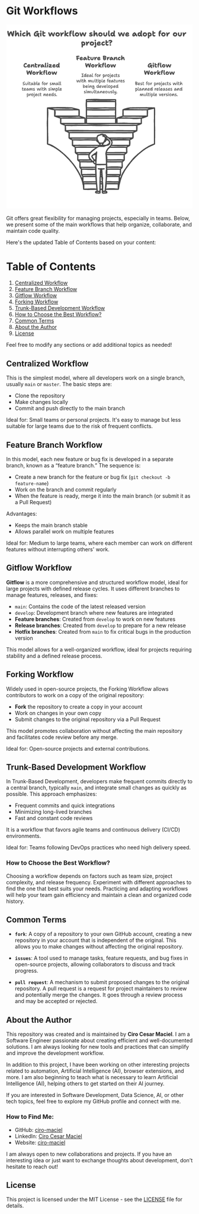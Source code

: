 # Git Workflows

<p align="center">
  <img src="img/git-workflows.png" alt="Commit Patterns">
</p>

Git offers great flexibility for managing projects, especially in teams. Below, we present some of the main workflows that help organize, collaborate, and maintain code quality.

Here's the updated Table of Contents based on your content:

# Table of Contents

1. [Centralized Workflow](#centralized-workflow)
2. [Feature Branch Workflow](#feature-branch-workflow)
3. [Gitflow Workflow](#gitflow-workflow)
4. [Forking Workflow](#forking-workflow)
5. [Trunk-Based Development Workflow](#trunk-based-development-workflow)
6. [How to Choose the Best Workflow?](#how-to-choose-the-best-workflow)
7. [Common Terms](#common-terms)
8. [About the Author](#about-the-author)
9. [License](#license)

Feel free to modify any sections or add additional topics as needed!
## **Centralized Workflow**

This is the simplest model, where all developers work on a single branch, usually `main` or `master`. The basic steps are:

- Clone the repository
- Make changes locally
- Commit and push directly to the main branch

Ideal for: Small teams or personal projects. It's easy to manage but less suitable for large teams due to the risk of frequent conflicts.

## **Feature Branch Workflow**

In this model, each new feature or bug fix is developed in a separate branch, known as a “feature branch.” The sequence is:

- Create a new branch for the feature or bug fix (`git checkout -b feature-name`)
- Work on the branch and commit regularly
- When the feature is ready, merge it into the main branch (or submit it as a Pull Request)

Advantages:
- Keeps the main branch stable
- Allows parallel work on multiple features

Ideal for: Medium to large teams, where each member can work on different features without interrupting others' work.

## **Gitflow Workflow**

**Gitflow** is a more comprehensive and structured workflow model, ideal for large projects with defined release cycles. It uses different branches to manage features, releases, and fixes:

- `main`: Contains the code of the latest released version
- `develop`: Development branch where new features are integrated
- **Feature branches**: Created from `develop` to work on new features
- **Release branches**: Created from `develop` to prepare for a new release
- **Hotfix branches**: Created from `main` to fix critical bugs in the production version

This model allows for a well-organized workflow, ideal for projects requiring stability and a defined release process.

## **Forking Workflow**

Widely used in open-source projects, the Forking Workflow allows contributors to work on a copy of the original repository:

- **Fork** the repository to create a copy in your account
- Work on changes in your own copy
- Submit changes to the original repository via a Pull Request

This model promotes collaboration without affecting the main repository and facilitates code review before any merge.

Ideal for: Open-source projects and external contributions.

## **Trunk-Based Development Workflow**

In Trunk-Based Development, developers make frequent commits directly to a central branch, typically `main`, and integrate small changes as quickly as possible. This approach emphasizes:

- Frequent commits and quick integrations
- Minimizing long-lived branches
- Fast and constant code reviews

It is a workflow that favors agile teams and continuous delivery (CI/CD) environments.

Ideal for: Teams following DevOps practices who need high delivery speed.

### How to Choose the Best Workflow?

Choosing a workflow depends on factors such as team size, project complexity, and release frequency. Experiment with different approaches to find the one that best suits your needs. Practicing and adapting workflows will help your team gain efficiency and maintain a clean and organized code history.

## Common Terms

- **`fork`**: A copy of a repository to your own GitHub account, creating a new repository in your account that is independent of the original. This allows you to make changes without affecting the original repository.

- **`issues`**: A tool used to manage tasks, feature requests, and bug fixes in open-source projects, allowing collaborators to discuss and track progress.

- **`pull request`**: A mechanism to submit proposed changes to the original repository. A pull request is a request for project maintainers to review and potentially merge the changes. It goes through a review process and may be accepted or rejected.

## About the Author

This repository was created and is maintained by **Ciro Cesar Maciel**. I am a Software Engineer passionate about creating efficient and well-documented solutions. I am always looking for new tools and practices that can simplify and improve the development workflow.

In addition to this project, I have been working on other interesting projects related to automation, Artificial Intelligence (AI), browser extensions, and more. I am also beginning to teach what is necessary to learn Artificial Intelligence (AI), helping others to get started on their AI journey.

If you are interested in Software Development, Data Science, AI, or other tech topics, feel free to explore my GitHub profile and connect with me.

### How to Find Me:

- GitHub: [ciro-maciel](https://github.com/ciro-maciel)
- LinkedIn: [Ciro Cesar Maciel](https://www.linkedin.com/in/ciro-maciel/)
- Website: [ciro-maciel](https://www.ciro-maciel.click)

I am always open to new collaborations and projects. If you have an interesting idea or just want to exchange thoughts about development, don't hesitate to reach out!

## License

This project is licensed under the MIT License - see the [LICENSE](LICENSE) file for details.
